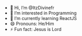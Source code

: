 - 👋 Hi, I’m @ItzDivinefr
- 👀 I’m interested in Programming
- 🌱 I’m currently learning ReactJS
- 😄 Pronouns: He/Him
- ⚡ Fun fact: Jesus is Lord

<!---
ItzDivinefr/ItzDivinefr is a ✨ special ✨ repository because its `README.md` (this file) appears on your GitHub profile.
You can click the Preview link to take a look at your changes.
--->
